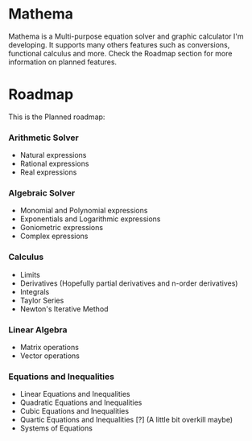# Mathema
Mathema is a Multi-purpose equation solver and graphic calculator I'm developing. It supports many others features such as conversions, functional calculus and more. Check the Roadmap section for more information on planned features.

# Roadmap 
This is the Planned roadmap:

### Arithmetic Solver
* Natural expressions 
* Rational expressions
* Real expressions 

### Algebraic Solver
* Monomial and Polynomial expressions
* Exponentials and Logarithmic expressions
* Goniometric expressions
* Complex epressions 

### Calculus 
* Limits
* Derivatives (Hopefully partial derivatives and n-order derivatives)
* Integrals 
* Taylor Series 
* Newton's Iterative Method

### Linear Algebra
* Matrix operations
* Vector operations 

### Equations and Inequalities
* Linear Equations and Inequalities
* Quadratic Equations and Inequalities
* Cubic Equations and Inequalities
* Quartic Equations and Inequalities [?] (A little bit overkill maybe)
* Systems of Equations
